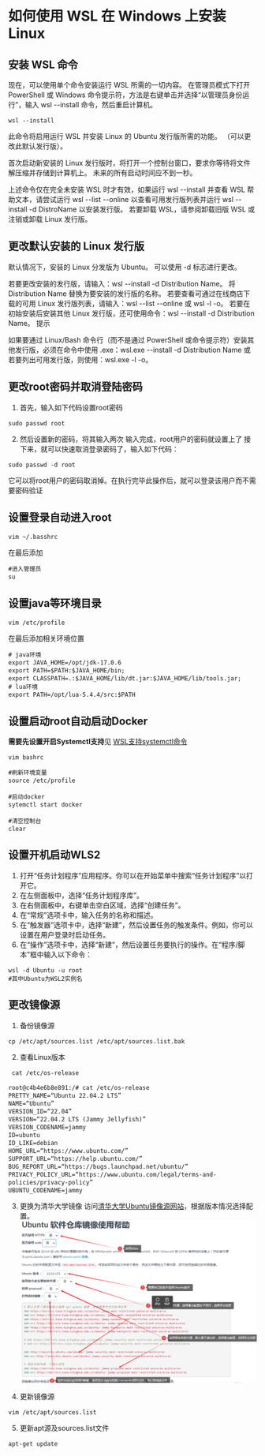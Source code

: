# 如何使用 WSL 在 Windows 上安装 Linux

## 安装 WSL 命令

现在，可以使用单个命令安装运行 WSL 所需的一切内容。 在管理员模式下打开 PowerShell 或 Windows 命令提示符，方法是右键单击并选择“以管理员身份运行”，输入
wsl --install 命令，然后重启计算机。

```shell:no-line-numbers
wsl --install
```

此命令将启用运行 WSL 并安装 Linux 的 Ubuntu 发行版所需的功能。 （可以更改此默认发行版）。

首次启动新安装的 Linux 发行版时，将打开一个控制台窗口，要求你等待将文件解压缩并存储到计算机上。 未来的所有启动时间应不到一秒。

上述命令仅在完全未安装 WSL 时才有效，如果运行 wsl --install 并查看 WSL 帮助文本，请尝试运行 wsl --list --online
以查看可用发行版列表并运行 wsl --install -d DistroName 以安装发行版。 若要卸载 WSL，请参阅卸载旧版 WSL 或注销或卸载
Linux 发行版。

## 更改默认安装的 Linux 发行版

默认情况下，安装的 Linux 分发版为 Ubuntu。 可以使用 -d 标志进行更改。

若要更改安装的发行版，请输入：wsl --install -d Distribution Name。 将 Distribution Name 替换为要安装的发行版的名称。
若要查看可通过在线商店下载的可用 Linux 发行版列表，请输入：wsl --list --online 或 wsl -l -o。
若要在初始安装后安装其他 Linux 发行版，还可使用命令：wsl --install -d Distribution Name。
提示

如果要通过 Linux/Bash 命令行（而不是通过 PowerShell 或命令提示符）安装其他发行版，必须在命令中使用 .exe：wsl.exe --install
-d Distribution Name 或若要列出可用发行版，则使用：wsl.exe -l -o。

## 更改root密码并取消登陆密码
1. 首先，输入如下代码设置root密码
```shell:no-line-numbers
sudo passwd root
```

2. 然后设置新的密码，将其输入两次
输入完成，root用户的密码就设置上了
接下来，就可以快速取消登录密码了，输入如下代码：

```shell:no-line-numbers
sudo passwd -d root
```
它可以将root用户的密码取消掉。在执行完毕此操作后，就可以登录该用户而不需要密码验证

## 设置登录自动进入root
```shell:no-line-numbers
vim ~/.basshrc
```
在最后添加
```text:no-line-numbers
#进入管理员
su
```

## 设置java等环境目录
```shell:no-line-numbers
vim /etc/profile
```
在最后添加相关环境位置
```text
# java环境
export JAVA_HOME=/opt/jdk-17.0.6
export PATH=$PATH:$JAVA_HOME/bin;
export CLASSPATH=.:$JAVA_HOME/lib/dt.jar:$JAVA_HOME/lib/tools.jar;
# lua环境
export PATH=/opt/lua-5.4.4/src:$PATH
```

## 设置启动root自动启动Docker
**需要先设置开启Systemctl支持**见 [WSL支持systemctl命令](./WSL支持systemctl命令.md)
```shell:no-line-numbers
vim bashrc
```

```text:no-line-numbers
#刷新环境变量
source /etc/profile

#启动docker
sytemctl start docker

#清空控制台
clear
```

## 设置开机启动WLS2
1. 打开“任务计划程序”应用程序。你可以在开始菜单中搜索“任务计划程序”以打开它。
2. 在左侧面板中，选择“任务计划程序库”。
3. 在右侧面板中，右键单击空白区域，选择“创建任务”。
4. 在“常规”选项卡中，输入任务的名称和描述。
5. 在“触发器”选项卡中，选择“新建”，然后设置任务的触发条件。例如，你可以设置在用户登录时启动任务。
6. 在“操作”选项卡中，选择“新建”，然后设置任务要执行的操作。在“程序/脚本”框中输入以下命令：
```shell:no-line-numbers
wsl -d Ubuntu -u root
#其中Ubuntu为WSL2实例名
```

## 更改镜像源
1. 备份镜像源
```shell:no-line-numbers
cp /etc/apt/sources.list /etc/apt/sources.list.bak
```
2. 查看Linux版本
```shell:no-line-numbers
 cat /etc/os-release
```

```text:no-line-numbers
root@c4b4e6b8e891:/# cat /etc/os-release
PRETTY_NAME=“Ubuntu 22.04.2 LTS”
NAME=“Ubuntu”
VERSION_ID=“22.04”
VERSION=“22.04.2 LTS (Jammy Jellyfish)”
VERSION_CODENAME=jammy
ID=ubuntu
ID_LIKE=debian
HOME_URL=“https://www.ubuntu.com/”
SUPPORT_URL=“https://help.ubuntu.com/”
BUG_REPORT_URL=“https://bugs.launchpad.net/ubuntu/”
PRIVACY_POLICY_URL=“https://www.ubuntu.com/legal/terms-and-policies/privacy-policy”
UBUNTU_CODENAME=jammy
```

3. 更换为清华大学镜像
访问[清华大学Ubuntu镜像源网站](https://mirror.tuna.tsinghua.edu.cn/help/ubuntu/)，根据版本情况选择配置。
![镜像源配置](img/镜像源配置.png)

4. 更新镜像源
```shell:no-line-numbers
vim /etc/apt/sources.list
```

5. 更新apt源及sources.list文件
```shell:no-line-numbers
apt-get update
```